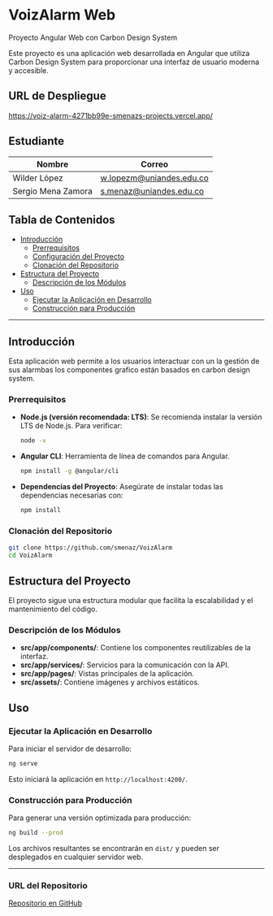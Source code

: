 # VoizAlarm Web

Proyecto Angular Web con Carbon Design System

Este proyecto es una aplicación web desarrollada en Angular que utiliza Carbon Design System para proporcionar una interfaz de usuario moderna y accesible.

## URL de Despliegue

https://voiz-alarm-4271bb99e-smenazs-projects.vercel.app/

## Estudiante

| Nombre                   | Correo                         |
| ------------------------ | ------------------------------ |
| Wilder López             | w.lopezm@uniandes.edu.co       |
| Sergio Mena Zamora       | s.menaz@uniandes.edu.co        |


## Tabla de Contenidos

- [Introducción](#introducción)
  - [Prerrequisitos](#prerrequisitos)
  - [Configuración del Proyecto](#configuración-del-proyecto)
  - [Clonación del Repositorio](#clonación-del-repositorio)
- [Estructura del Proyecto](#estructura-del-proyecto)
  - [Descripción de los Módulos](#descripción-de-los-módulos)
- [Uso](#uso)
  - [Ejecutar la Aplicación en Desarrollo](#ejecutar-la-aplicación-en-desarrollo)
  - [Construcción para Producción](#construcción-para-producción)

---

## Introducción

Esta aplicación web permite a los usuarios interactuar con un la gestión de sus alarmbas los componentes grafico están basados en carbon design system.

### Prerrequisitos

- **Node.js (versión recomendada: LTS)**: Se recomienda instalar la versión LTS de Node.js. Para verificar:
  ```bash
  node -v
  ```
- **Angular CLI**: Herramienta de línea de comandos para Angular.
  ```bash
  npm install -g @angular/cli
  ```
- **Dependencias del Proyecto**: Asegúrate de instalar todas las dependencias necesarias con:
  ```bash
  npm install
  ```

### Clonación del Repositorio

```bash
git clone https://github.com/smenaz/VoizAlarm
cd VoizAlarm
```

## Estructura del Proyecto

El proyecto sigue una estructura modular que facilita la escalabilidad y el mantenimiento del código.

### Descripción de los Módulos

- **src/app/components/**: Contiene los componentes reutilizables de la interfaz.
- **src/app/services/**: Servicios para la comunicación con la API.
- **src/app/pages/**: Vistas principales de la aplicación.
- **src/assets/**: Contiene imágenes y archivos estáticos.

## Uso

### Ejecutar la Aplicación en Desarrollo

Para iniciar el servidor de desarrollo:
```bash
ng serve
```
Esto iniciará la aplicación en `http://localhost:4200/`.

### Construcción para Producción
Para generar una versión optimizada para producción:
```bash
ng build --prod
```
Los archivos resultantes se encontrarán en `dist/` y pueden ser desplegados en cualquier servidor web.

---

### URL del Repositorio

[Repositorio en GitHub](https://github.com/usuario/proyecto-angular-carbon)


